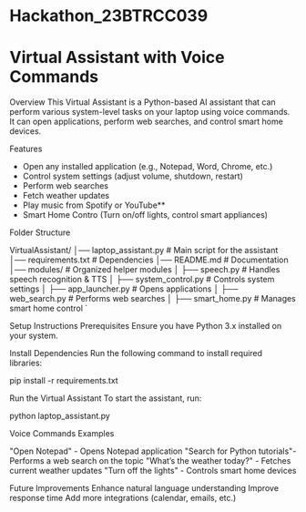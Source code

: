# Hackathon_23BTRCC039
# Virtual Assistant with Voice Commands

 Overview
This Virtual Assistant is a Python-based AI assistant that can perform various system-level tasks on your laptop using voice commands. It can open applications, perform web searches, and control smart home devices.

 Features
- Open any installed application (e.g., Notepad, Word, Chrome, etc.)
- Control system settings (adjust volume, shutdown, restart)
- Perform web searches
- Fetch weather updates
- Play music from Spotify or YouTube**
- Smart Home Contro (Turn on/off lights, control smart appliances)

Folder Structure

VirtualAssistant/
│── laptop_assistant.py        # Main script for the assistant
│── requirements.txt           # Dependencies
│── README.md                  # Documentation
│── modules/                   # Organized helper modules
│   ├── speech.py              # Handles speech recognition & TTS
│   ├── system_control.py      # Controls system settings
│   ├── app_launcher.py        # Opens applications
│   ├── web_search.py          # Performs web searches
│   ├── smart_home.py          # Manages smart home control
`

Setup Instructions
 Prerequisites
Ensure you have Python 3.x installed on your system.

Install Dependencies
Run the following command to install required libraries:

pip install -r requirements.txt


 Run the Virtual Assistant
To start the assistant, run:

python laptop_assistant.py


Voice Commands Examples

"Open Notepad"                - Opens Notepad application 
 "Search for Python tutorials"- Performs a web search on the topic 
 "What’s the weather today?"   - Fetches current weather updates 
 "Turn off the lights"         - Controls smart home devices 

Future Improvements
Enhance natural language understanding
Improve response time
Add more integrations (calendar, emails, etc.)




